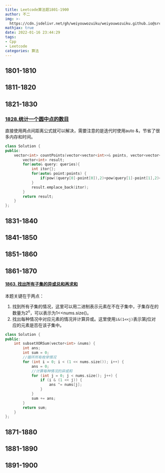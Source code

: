```yaml
---
title: Leetcode算法题1801-1900
author: 不二
img: >-
  https://cdn.jsdelivr.net/gh/weiyouwozuiku/weiyouwozuiku.github.io@src/source/_posts/PageImg/算法/Leetcode算法题1801-1900.jpeg
mathjax: true
date: 2022-01-16 23:44:29
tags: 
- Cpp
- Leetcode
categories: 算法
---
```


## 1801-1810
## 1811-1820
## 1821-1830

### [1828.统计一个圆中点的数目](https://leetcode.cn/problems/queries-on-number-of-points-inside-a-circle/)

直接使用两点间距离公式就可以解决，需要注意的是迭代时使用auto &，节省了很多内存和时间。

```cpp
class Solution {
public:
    vector<int> countPoints(vector<vector<int>>& points, vector<vector<int>>& queries) {
        vector<int> result;
        for(auto& query: queries){
            int itor{};
            for(auto& point:points) {
                if(pow((query[0]-point[0]),2)+pow(query[1]-point[1],2)<=pow(query[2],2)) itor+=1;
            }
            result.emplace_back(itor);
        }
        return result;
    }
};
```



## 1831-1840
## 1841-1850
## 1851-1860
## 1861-1870

#### [1863. 找出所有子集的异或总和再求和](https://leetcode-cn.com/problems/sum-of-all-subset-xor-totals/)

本题关键在于两点：

1. 找到所有子集的情况，这里可以用二进制表示元素在不在子集中，子集存在的数量为$2^n$，可以表示为1<<nums.size\(\)。
2. 找出每种情况中对应元素的情况并计算异或。这里使用`i&(1<<j)`表示第j位对应的元素是否在该子集中。

```cpp
class Solution {
public:
    int subsetXORSum(vector<int> &nums) {
        int ans;
        int sum = 0;
        //循环所有枚举情况
        for (int i = 0; i < (1 << nums.size()); i++) {
            ans = 0;
            //计算每种情况的异或和
            for (int j = 0; j < nums.size(); j++) {
                if (i & (1 << j)) {
                    ans ^= nums[j];
                }
            }
            sum += ans;
        }
        return sum;
    }
};
```



## 1871-1880
## 1881-1890
## 1891-1900

